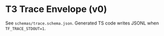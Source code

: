 # T3 Trace Envelope (v0)
See `schemas/trace.schema.json`. Generated TS code writes JSONL when `TF_TRACE_STDOUT=1`.

